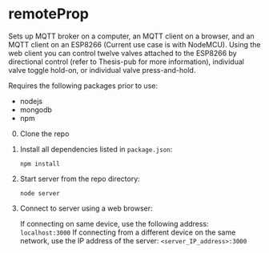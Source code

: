 # remoteProp
Sets up MQTT broker on a computer, an MQTT client on a browser, and an MQTT client on an ESP8266 (Current use case is with NodeMCU).
Using the web client you can control twelve valves attached to the ESP8266 by directional control (refer to Thesis-pub for more information), individual valve toggle hold-on, or individual valve press-and-hold.

Requires the following packages prior to use:
- nodejs
- mongodb
- npm

0. Clone the repo

1. Install all dependencies listed in `package.json`:

    `npm install`

2. Start server from the repo directory:

    `node server`

3. Connect to server using a web browser: 

    If connecting on same device, use the following address: `localhost:3000`
    If connecting from a different device on the same network, use the IP address of the server: `<server_IP_address>:3000`
